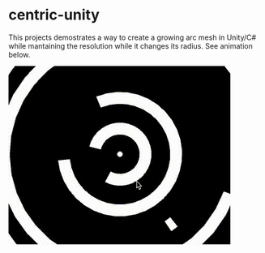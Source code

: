# centric-unity

This projects demostrates a way to create a growing arc mesh in Unity/C# while mantaining the resolution while  it changes its radius. See animation below.

![Demo](centricdemo.gif)
